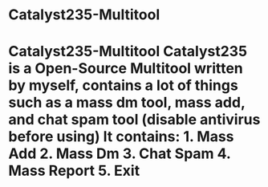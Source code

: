# Catalyst235-Multitool
# Catalyst235-Multitool Catalyst235 is a Open-Source Multitool written by myself, contains a lot of things such as a mass dm tool, mass add, and chat spam tool (disable antivirus before using)    It contains:  1. Mass Add 2. Mass Dm 3. Chat Spam 4. Mass Report 5. Exit
